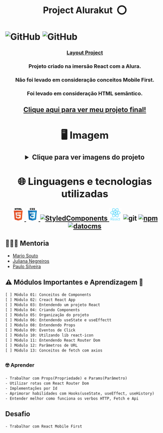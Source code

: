 <h1 align="center">Project Alurakut &nbsp⭕️<h1/>

<img alt="GitHub" src="https://img.shields.io/github/license/jveiiga/alurakut?color=violet">
<img alt="GitHub" src="https://img.shields.io/badge/jveiiga-Alurakut-violet">
 
<h3 align="center"><a target="_blank" href="https://www.figma.com/file/xHF0n0qxiE2rqjqAILiBUB/Alurakut?node-id=58%3A0">Layout Project</a><h3/> 
<h3 align="center">Projeto criado na imersão React com a Alura.<h3/>
<h3 align="center">Não foi levado em consideração conceitos Mobile First.<h3/>
<h3 align="center">Foi levado em consideração HTML semântico.<h3/>

<h2 align="center"><a href="https://alurakut-jveiiga.vercel.app/" alt="Alurakut" target="_blank">Clique aqui para ver meu projeto final!<a/><h2/> 
  
## 🖥  Imagem

<details>
  
<summary>Clique para ver imagens do projeto</summary>
  
![preview](https://user-images.githubusercontent.com/57195630/154074982-1b26260e-390d-4467-b59c-7b0bd35f2e2d.png)

</details>  
  
##
  
## 🌐 Linguagens e tecnologias utilizadas

<a href="https://developer.mozilla.org/pt-BR/docs/Web/HTML" target="_blank"> <img src="https://raw.githubusercontent.com/devicons/devicon/master/icons/html5/html5-original-wordmark.svg"  alt="html5" width="40" height="40" /> <a/> 
<a href="https://developer.mozilla.org/pt-BR/docs/Web/CSS" target="_blank"> <img src="https://raw.githubusercontent.com/devicons/devicon/master/icons/css3/css3-original-wordmark.svg" alt="css3" width="40" height="40" /> </a> 
<a href="https://styled-components.com/" target="_blank"> <img src="https://miro.medium.com/max/318/1*p1TndLk3UsGPBsM7qHPZIw.png" alt="StyledComponents" width="50" height="40"/>
 <a href="https://pt-br.reactjs.org/" target="_blank"> </a><img src="https://raw.githubusercontent.com/devicons/devicon/master/icons/react/react-original-wordmark.svg" alt="figma" width="40" height="40" /> </a>
<img src="https://www.vectorlogo.zone/logos/git-scm/git-scm-icon.svg" alt="git" width="40" height="40"/> 
<a href="https://www.npmjs.com/" target="_blank"><img src="https://fknop.gallerycdn.vsassets.io/extensions/fknop/vscode-npm/3.3.0/1474455291139/Microsoft.VisualStudio.Services.Icons.Default" alt="npm" width="60" height="40"/> </a>
<a href="https://www.datocms.com/" target="_blank"><img src="https://www.datocms-assets.com/205/1614353889-social.png?fit=max&fm=jpg&w=1000" alt="datocms" width="60" height="50"/> </a>


## 👨🏻‍🏫 Mentoria

- <a href="https://github.com/omariosouto">Mario Souto<a/>
- <a href="https://github.com/juunegreiros">Juliana Negreiros<a/>
- <a href="https://github.com/peas">Paulo Silveira<a/>



## ⚠️ Módulos Importantes e Aprendizagem 🌱 
    [ ] Módulo 01: Conceitos de Components
    [ ] Módulo 02: Creact React App
    [ ] Módulo 03: Entendendo um projeto React
    [ ] Módulo 04: Criando Components
    [ ] Módulo 05: Organização do projeto
    [ ] Módulo 06: Entendendo useState e useEffectt
    [ ] Módulo 08: Entendendo Props
    [ ] Módulo 09: Eventos de Click 
    [ ] Módulo 10: Utilzando lib react-icon
    [ ] Módulo 11: Entendendo React Router Dom
    [ ] Módulo 12: Parâmetros de URL
    [ ] Módulo 13: Conceitos de fetch com axios
 
 ## 
 ## <h3>🤓 Aprender<h3/>
 
    - Trabalhar com Props(Propriedade) e Params(Parâmetro)
    - Utilizar rotas com React Router Dom
    - Implementações por Id
    - Aprimorar habilidades com Hooks(useState, useEffect, useHistory)
    - Entender melhor como funciona os verbos HTTP, Fetch e Api
    
 ## Desafio
    - Trabalhar com React Mobile First
   
  
